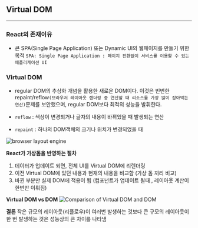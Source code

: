 ## Virtual DOM

---

### React의 존재이유

- 큰 SPA(Single Page Application) 또는 Dynamic UI의 웹페이지를 만들기 위한 목적
  `SPA: Single Page Application : 페이지 전환없이 서비스를 이용할 수 있는 애플리케이션 UI`

### Virtual DOM

- regular DOM의 추상화 개념을 활용한 새로운 DOM이다. 이것은 빈번한 repaint/reflow`(브라우저 레이아웃 렌더링 중 연산할 때 리소스를 가장 많이 잡아먹는 연산)`문제를 보안했으며, regular DOM보다 최적의 성능을 발휘한다.
  <br/>

- `reflow` : 색상이 변경되거나 글자의 내용이 바뀌었을 때 발생되는 연산
- `repaint` : 하나의 DOM객체의 크기나 위치가 변경되었을 때
  <br/>

![browser layout engine](https://i.imgur.com/0XdloJi.png)

**React가 가상돔을 반영하는 절차**

1. 데이터가 업데이트 되면, 전체 UI를 Virtual DOM에 리렌더링
2. 이전 Virtual DOM에 있던 내용과 현재의 내용을 비교함 (가상 돔 끼리 비교)
3. 바뀐 부분만 실제 DOM에 적용이 됨 (컴포넌트가 업데이트 될때 , 레이아웃 계산이 한번만 이뤄짐)

**Virtual DOM vs DOM**
![Comparison of Virtual DOM and DOM](https://codingmedic.files.wordpress.com/2020/11/virtualdom.png?w=1024)

**결론**
작은 규모의 레이아웃(리플로우)이 여러번 발생하는 것보다
큰 규모의 레이아웃이 한 번 발생하는 것은 성능상의 큰 차이를 나타냄
